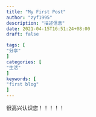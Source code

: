 ```yaml
---
title: "My First Post"
author: "zyf1995"
description: "描述信息"
date: 2021-04-15T16:51:24+08:00
draft: false

tags: [
"分享"
]
categories: [
"生活"
]
keywords: [
"first blog"
]
---
```


很高兴认识您！！！！！

